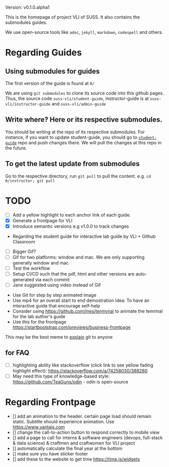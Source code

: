 Version: v0.1.0.alpha1

This is the homepage of project VLI of SUSS. It also contains the submodules guides.

We use open-source tools like `adoc`, `jekyll`, `markdown`, `codespell` and others. 


# Regarding Guides

## Using submodules for guides

The first version of the guide is found at `0/`

We are using `git submodules` to clone its source code into this github pages. Thus, the source code `suss-vli/student-guide`, instructor-guide is at `suss-vli/instructor-guide` and `suss-vli/admin-guide`

## Write where? Here or its respective submodules. 

You should be writing at the repo of its respective submodules. For instance, if you want to update student-guide, you should go to [`student-guide`](https://github.com/suss-vli/student-guide) repo and push changes there. We will pull the changes at this repo in the future. 


## To get the latest update from submodules 

Go to the respective directory, run `git pull` to pull the content. 
e.g. `cd 0/instructor; git pull`

# TODO

- [ ] Add a yellow highlight to each anchor link of each guide. 
- [x] Generate a frontpage for VLI
- [x] Introduce semantic versions e.g v1.0.0 to track changes
- Regarding the student guide for interactive lab guide by VLI + Github Classroom
- [ ] Bigger Gif?
- [ ] Gif for two platforms: window and mac. We are only supporting generally window and mac
- [ ] Test the workflow
- [ ] Setup CI/CD such that the pdf, html and other versions are auto-generated via each commit
- [ ] Jane suggested using video instead of Gif
- Use Git for step by step animated image
- Use mp4 for an overall start to end demostration
Idea: To have an interactive guide that encourage self-help
- Consider using https://github.com/ines/termynal to animate the temrinal for the lab author's guide
- Use this for the frontpage https://startbootstrap.com/previews/business-frontpage

This may be the best meme to [explain](https://twitter.com/PR0GRAMMERHUM0R/status/1561247203443752960) git to anyone

## for FAQ

- [ ] highlighting ability like stackoverflow (click link to see yellow fading highlight effect): https://stackoverflow.com/a/74258030/388280
- [ ] May need this type of knowledge-based style: https://github.com/TeaGuns/odin - odin is open-source

# Regarding Frontpage
- [] add an animation to the header. certain page load should remain static. Subtitle should experience animation. Use https://www.vantajs.com
- [] change the call-to-action button to respond correctly to mobile view
- [] add a page to call for interns & software engineers (devops, full-stack & data science) & craftmen and craftwomen for VLI project
- [] automatically calculate the final year at the bottom 
- [] make sure you have sticker footer
- [] add these to the website to get time https://time.is/widgets
